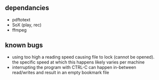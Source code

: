 ## dependancies
- pdftotext
- SoX (play, rec)
- ffmpeg

## known bugs
- using too high a reading speed causing file to lock (cannot be opened).
  the specific speed at which this happens likely varies per machine
- interrupting the program with CTRL-C can happen in-between read/writes
  and result in an empty bookmark file

